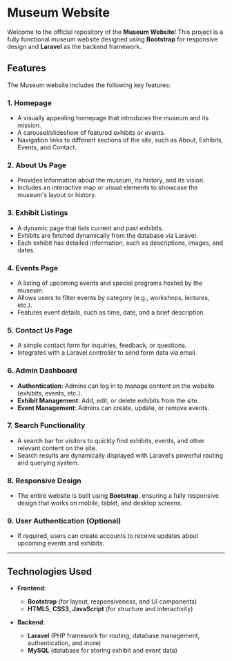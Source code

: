 # Museum Website

Welcome to the official repository of the **Museum Website**! This project is a fully functional museum website designed using **Bootstrap** for responsive design and **Laravel** as the backend framework.

## Features

The Museum website includes the following key features:

### 1. **Homepage**
   - A visually appealing homepage that introduces the museum and its mission.
   - A carousel/slideshow of featured exhibits or events.
   - Navigation links to different sections of the site, such as About, Exhibits, Events, and Contact.

### 2. **About Us Page**
   - Provides information about the museum, its history, and its vision.
   - Includes an interactive map or visual elements to showcase the museum's layout or history.

### 3. **Exhibit Listings**
   - A dynamic page that lists current and past exhibits.
   - Exhibits are fetched dynamically from the database via Laravel.
   - Each exhibit has detailed information, such as descriptions, images, and dates.

### 4. **Events Page**
   - A listing of upcoming events and special programs hosted by the museum.
   - Allows users to filter events by category (e.g., workshops, lectures, etc.).
   - Features event details, such as time, date, and a brief description.

### 5. **Contact Us Page**
   - A simple contact form for inquiries, feedback, or questions.
   - Integrates with a Laravel controller to send form data via email.

### 6. **Admin Dashboard**
   - **Authentication**: Admins can log in to manage content on the website (exhibits, events, etc.).
   - **Exhibit Management**: Add, edit, or delete exhibits from the site.
   - **Event Management**: Admins can create, update, or remove events.

### 7. **Search Functionality**
   - A search bar for visitors to quickly find exhibits, events, and other relevant content on the site.
   - Search results are dynamically displayed with Laravel’s powerful routing and querying system.

### 8. **Responsive Design**
   - The entire website is built using **Bootstrap**, ensuring a fully responsive design that works on mobile, tablet, and desktop screens.

### 9. **User Authentication (Optional)**
   - If required, users can create accounts to receive updates about upcoming events and exhibits.

---

## Technologies Used

- **Frontend**: 
  - **Bootstrap** (for layout, responsiveness, and UI components)
  - **HTML5**, **CSS3**, **JavaScript** (for structure and interactivity)

- **Backend**: 
  - **Laravel** (PHP framework for routing, database management, authentication, and more)
  - **MySQL** (database for storing exhibit and event data)
  
